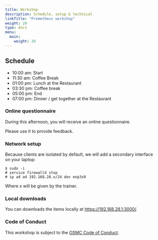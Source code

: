 ```yaml
---
title: Workshop
description: Schedule, setup & technical
linkTitle: "Prometheus workshop"
weight: 20
type: docs
menu:
  main:
    weight: 20
---
```


## Schedule

- 10:00 am: Start
- 11:30 am: Coffee Break
- 01:00 pm: Lunch at the Restaurant
- 03:30 pm: Coffee break
- 05:00 pm: End
- 07:00 pm: Dinner / get together at the Restaurant

### Online questionnaire

During this afternoon, you will receive an online questionnaire.

Please use it to provide feedback.

### Network setup

Because clients are isolated by default, we will add a secondary interface on
your laptop:

```
$ sudo -i
# service firewalld stop
# ip ad ad 192.168.28.x/24 dev enp3s0
```

Where x will be given by the trainer.

### Local downloads

You can downloads the items locally at <https://192.168.28.1:3000/>.

### Code of Conduct

This workshop is subject to the [OSMC Code of
Conduct](https://osmc.de/code-of-conduct/).

